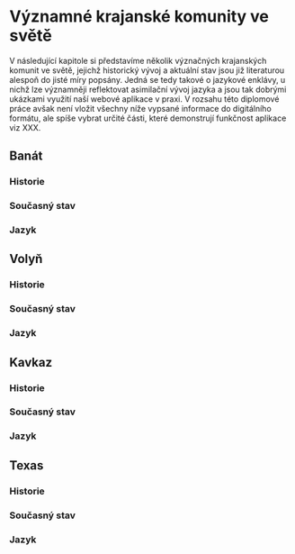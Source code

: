 # Významné krajanské komunity ve světě

V následující kapitole si představíme několik význačných krajanských komunit ve světě, jejichž historický vývoj a aktuální stav jsou již literaturou alespoň do jisté míry popsány. Jedná se tedy takové o jazykové enklávy, u nichž lze významněji reflektovat asimilační vývoj jazyka a jsou tak dobrými ukázkami využití naší webové aplikace v praxi. V rozsahu této diplomové práce avšak není vložit všechny níže vypsané informace do digitálního formátu, ale spíše vybrat určité části, které demonstrují funkčnost aplikace viz XXX.

## Banát

### Historie

### Současný stav

### Jazyk

## Volyň

### Historie

### Současný stav

### Jazyk

## Kavkaz

### Historie

### Současný stav

### Jazyk

## Texas

### Historie

### Současný stav

### Jazyk

